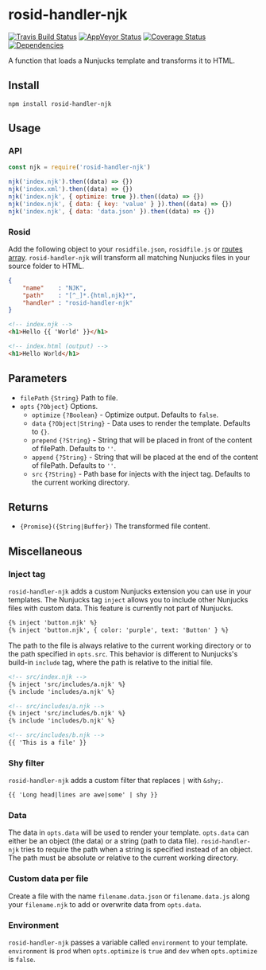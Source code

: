 # rosid-handler-njk

[![Travis Build Status](https://travis-ci.org/electerious/rosid-handler-njk.svg?branch=master)](https://travis-ci.org/electerious/rosid-handler-njk) [![AppVeyor Status](https://ci.appveyor.com/api/projects/status/qman4a73c1ixphyl?svg=true)](https://ci.appveyor.com/project/electerious/rosid-handler-njk) [![Coverage Status](https://coveralls.io/repos/github/electerious/rosid-handler-njk/badge.svg?branch=master)](https://coveralls.io/github/electerious/rosid-handler-njk?branch=master) [![Dependencies](https://david-dm.org/electerious/rosid-handler-njk.svg)](https://david-dm.org/electerious/rosid-handler-njk#info=dependencies)

A function that loads a Nunjucks template and transforms it to HTML.

## Install

```
npm install rosid-handler-njk
```

## Usage

### API

```js
const njk = require('rosid-handler-njk')

njk('index.njk').then((data) => {})
njk('index.xml').then((data) => {})
njk('index.njk', { optimize: true }).then((data) => {})
njk('index.njk', { data: { key: 'value' } }).then((data) => {})
njk('index.njk', { data: 'data.json' }).then((data) => {})
```

### Rosid

Add the following object to your `rosidfile.json`, `rosidfile.js` or [routes array](https://github.com/electerious/Rosid/blob/master/docs/Routes.md). `rosid-handler-njk` will transform all matching Nunjucks files in your source folder to HTML.

```json
{
	"name"    : "NJK",
	"path"    : "[^_]*.{html,njk}*",
	"handler" : "rosid-handler-njk"
}
```

```html
<!-- index.njk -->
<h1>Hello {{ 'World' }}</h1>
```

```html
<!-- index.html (output) -->
<h1>Hello World</h1>
```

## Parameters

- `filePath` `{String}` Path to file.
- `opts` `{?Object}` Options.
	- `optimize` `{?Boolean}` - Optimize output. Defaults to `false`.
	- `data` `{?Object|String}` - Data uses to render the template. Defaults to `{}`.
	- `prepend` `{?String}` - String that will be placed in front of the content of filePath. Defaults to `''`.
	- `append` `{?String}` - String that will be placed at the end of the content of filePath. Defaults to `''`.
	- `src` `{?String}` - Path base for injects with the inject tag. Defaults to the current working directory.

## Returns

- `{Promise}({String|Buffer})` The transformed file content.

## Miscellaneous

### Inject tag

`rosid-handler-njk` adds a custom Nunjucks extension you can use in your templates. The Nunjucks tag `inject` allows you to include other Nunjucks files with custom data. This feature is currently not part of Nunjucks.

```html
{% inject 'button.njk' %}
{% inject 'button.njk', { color: 'purple', text: 'Button' } %}
```

The path to the file is always relative to the current working directory or to the path specified in `opts.src`. This behavior is different to Nunjucks's build-in `include` tag, where the path is relative to the initial file.

```html
<!-- src/index.njk -->
{% inject 'src/includes/a.njk' %}
{% include 'includes/a.njk' %}

<!-- src/includes/a.njk -->
{% inject 'src/includes/b.njk' %}
{% include 'includes/b.njk' %}

<!-- src/includes/b.njk -->
{{ 'This is a file' }}
```

### Shy filter

`rosid-handler-njk` adds a custom filter that replaces `|` with `&shy;`.

```html
{{ 'Long head|lines are awe|some' | shy }}
```

### Data

The data in `opts.data` will be used to render your template. `opts.data` can either be an object (the data) or a string (path to data file). `rosid-handler-njk` tries to require the path when a string is specified instead of an object. The path must be absolute or relative to the current working directory.

### Custom data per file

Create a file with the name `filename.data.json` or `filename.data.js` along your `filename.njk` to add or overwrite data from `opts.data`.

### Environment

`rosid-handler-njk` passes a variable called `environment` to your template. `environment` is `prod` when `opts.optimize` is `true` and `dev` when `opts.optimize` is `false`.